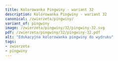 ```yaml
---
title: Kolorowanka Pingwiny - wariant 32
description: Kolorowanka Pingwiny - wariant 32
canonical: /zwierzeta/pingwiny/
variant_of: pingwiny
image: /zwierzeta/pingwiny/32/pingwiny-32.svg
pdf: /zwierzeta/pingwiny/32/pingwiny-32.pdf
alt: "Edukacyjna kolorowanka pingwiny do wydruku"
tags:
- zwierzeta
- pingwiny
---
```

